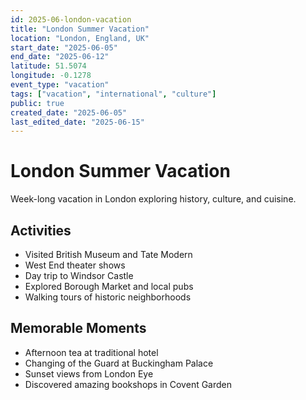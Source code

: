 ```yaml
---
id: 2025-06-london-vacation
title: "London Summer Vacation"
location: "London, England, UK"
start_date: "2025-06-05"
end_date: "2025-06-12"
latitude: 51.5074
longitude: -0.1278
event_type: "vacation"
tags: ["vacation", "international", "culture"]
public: true
created_date: "2025-06-05"
last_edited_date: "2025-06-15"
---
```


# London Summer Vacation

Week-long vacation in London exploring history, culture, and cuisine.

## Activities
- Visited British Museum and Tate Modern
- West End theater shows
- Day trip to Windsor Castle
- Explored Borough Market and local pubs
- Walking tours of historic neighborhoods

## Memorable Moments
- Afternoon tea at traditional hotel
- Changing of the Guard at Buckingham Palace
- Sunset views from London Eye
- Discovered amazing bookshops in Covent Garden
